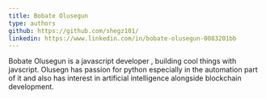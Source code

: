```yaml
--- 
title: Bobate Olusegun
type: authors
github: https://github.com/shegz101/
linkedin: https://www.linkedin.com/in/bobate-olusegun-0083201bb
---
```

Bobate Olusegun is a javascript developer , building cool things with javscript. Olusegn has passion for python especially in the automation part of it and also has interest in artificial intelligence alongside blockchain development.